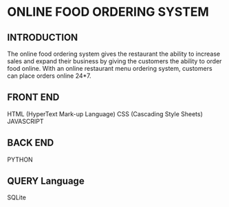 # ONLINE FOOD ORDERING SYSTEM
## INTRODUCTION
 The online food ordering system gives the restaurant the ability to increase sales and expand their business by giving the customers the ability to order food online. With an online restaurant menu ordering system, customers can place orders online 24*7. 

## FRONT END 
 HTML (HyperText Mark-up Language)
 CSS (Cascading Style Sheets)
 JAVASCRIPT
## BACK END
 PYTHON
## QUERY Language
 SQLite 
